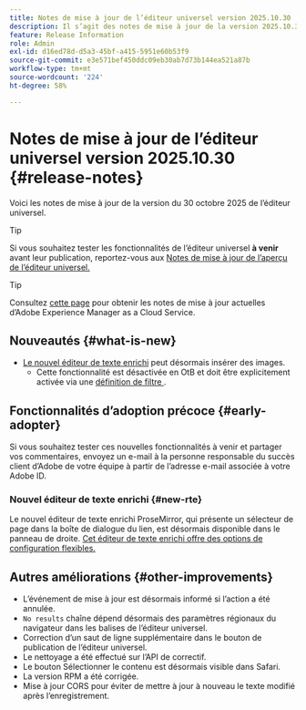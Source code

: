```yaml
---
title: Notes de mise à jour de l’éditeur universel version 2025.10.30
description: Il s’agit des notes de mise à jour de la version 2025.10.30 de l’éditeur universel.
feature: Release Information
role: Admin
exl-id: d16ed78d-d5a3-45bf-a415-5951e60b53f9
source-git-commit: e3e571bef450ddc09eb30ab7d73b144ea521a87b
workflow-type: tm+mt
source-wordcount: '224'
ht-degree: 58%

---
```



# Notes de mise à jour de l’éditeur universel version 2025.10.30 {#release-notes}

Voici les notes de mise à jour de la version du 30 octobre 2025 de l’éditeur universel.

>[!TIP]
>
>Si vous souhaitez tester les fonctionnalités de l’éditeur universel **à venir** avant leur publication, reportez-vous aux [Notes de mise à jour de l’aperçu de l’éditeur universel.](/help/release-notes/universal-editor/preview.md)

>[!TIP]
>
>Consultez [cette page](/help/release-notes/release-notes-cloud/release-notes-current.md) pour obtenir les notes de mise à jour actuelles d’Adobe Experience Manager as a Cloud Service.

## Nouveautés {#what-is-new}

* [Le nouvel éditeur de texte enrichi](#new-rte) peut désormais insérer des images.
   * Cette fonctionnalité est désactivée en OtB et doit être explicitement activée via une [&#x200B; définition de filtre &#x200B;](/help/implementing/universal-editor/configure-rte.md#toolbar).

## Fonctionnalités d’adoption précoce {#early-adopter}

Si vous souhaitez tester ces nouvelles fonctionnalités à venir et partager vos commentaires, envoyez un e-mail à la personne responsable du succès client d’Adobe de votre équipe à partir de l’adresse e-mail associée à votre Adobe ID.

### Nouvel éditeur de texte enrichi {#new-rte}

Le nouvel éditeur de texte enrichi ProseMirror, qui présente un sélecteur de page dans la boîte de dialogue du lien, est désormais disponible dans le panneau de droite. [Cet éditeur de texte enrichi offre des options de configuration flexibles.](/help/implementing/universal-editor/configure-rte.md)

## Autres améliorations {#other-improvements}

* L’événement de mise à jour est désormais informé si l’action a été annulée.
* `No results` chaîne dépend désormais des paramètres régionaux du navigateur dans les balises de l’éditeur universel.
* Correction d’un saut de ligne supplémentaire dans le bouton de publication de l’éditeur universel.
* Le nettoyage a été effectué sur l’API de correctif.
* Le bouton Sélectionner le contenu est désormais visible dans Safari.
* La version RPM a été corrigée.
* Mise à jour CORS pour éviter de mettre à jour à nouveau le texte modifié après l’enregistrement.
